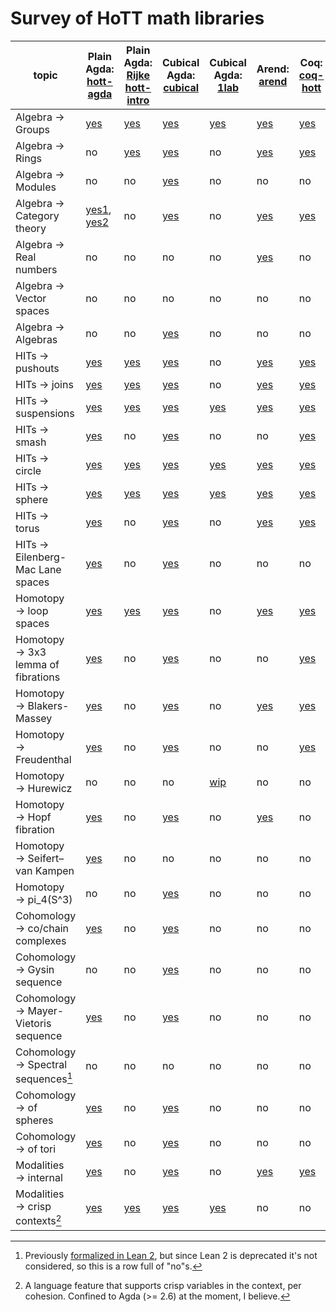 # Survey of HoTT math libraries

| topic                                  | Plain Agda: [hott-agda](https://github.com/HoTT/HoTT-Agda)                                                                                                                    | Plain Agda: [Rijke hott-intro](https://github.com/HoTT-Intro/Agda)                    | Cubical Agda: [cubical](https://github.com/agda/cubical)                                                       | Cubical Agda: [1lab](https://1lab.dev)                                                   | Arend: [arend](https://arend-lang.github.io/documentation/)                                                            | Coq: [coq-hott](https://hott.github.io/HoTT/timing-html/toc.html)                    | Coq: [unimath](https://github.com/UniMath/UniMath)                                                      |
|----------------------------------------|-------------------------------------------------------------------------------------------------------------------------------------------------------------------|---------------------------------------------------------------------------|--------------------------------------------------------------------------------------------------|----------------------------------------------------------------------------|-----------------------------------------------------------------------------------------------------------------|---------------------------------------------------------------------------------|----------------------------------------------------------------------------------------------------|
| Algebra → Groups                       | [yes](https://github.com/HoTT/HoTT-Agda/tree/master/core/lib/groups)                                                                                                | [yes](https://github.com/HoTT-Intro/Agda/blob/master/book/19-groups.agda)   | [yes](https://github.com/agda/cubical/tree/master/Cubical/Algebra/Group)                           | [yes](https://1lab.dev/Algebra.Group.html)                                   | [yes](https://github.com/JetBrains/arend-lib/tree/master/src/Algebra/Group)                                       | [yes](https://hott.github.io/HoTT/timing-html/HoTT.Algebra.Groups.Group.html)     | [yes](https://github.com/UniMath/UniMath/blob/master/UniMath/Algebra/Groups.v)                       |
| Algebra → Rings                        | no                                                                                                                                                                 | [yes](https://github.com/HoTT-Intro/Agda/blob/master/algebra/rings.agda)    | [yes](https://github.com/agda/cubical/tree/master/Cubical/Algebra/Ring)                            | no                                                                          | [yes](https://github.com/JetBrains/arend-lib/tree/master/src/Algebra/Ring)                                        | [yes](https://hott.github.io/HoTT/timing-html/HoTT.Algebra.Rings.html)            | [yes](https://github.com/UniMath/UniMath/blob/master/UniMath/Algebra/RigsAndRings.v)                 |
| Algebra → Modules                      | no                                                                                                                                                                 | no                                                                         | [yes](https://github.com/agda/cubical/tree/master/Cubical/Algebra/Module)                          | no                                                                          | no                                                                                                               | no                                                                               | [yes](https://github.com/UniMath/UniMath/blob/master/UniMath/Algebra/Modules.v)                      |
| Algebra → Category theory              | [yes1](https://github.com/HoTT/HoTT-Agda/blob/master/theorems/stash/Category.agda), [yes2](https://github.com/HoTT/HoTT-Agda/tree/master/core/lib/two-semi-categories) | no                                                                         | [yes](https://github.com/agda/cubical/tree/master/Cubical/Categories)                              | no                                                                          | [yes](https://github.com/JetBrains/arend-lib/tree/master/src/Category)                                            | [yes](https://hott.github.io/HoTT/timing-html/HoTT.Categories.html)               | [yes](https://github.com/UniMath/UniMath/blob/master/UniMath/CategoryTheory/README.md)               |
| Algebra → Real numbers                 | no                                                                                                                                                                 | no                                                                         | no                                                                                                | no                                                                          | [yes](https://github.com/JetBrains/arend-lib/blob/master/src/Topology/Real.ard)                                   | no                                                                               | [yes](https://github.com/UniMath/UniMath/blob/master/UniMath/RealNumbers/README.md)                  |
| Algebra → Vector spaces                | no                                                                                                                                                                 | no                                                                         | no                                                                                                | no                                                                          | no                                                                                                               | no                                                                               | no                                                                                                  |
| Algebra → Algebras                     | no                                                                                                                                                                 | no                                                                         | [yes](https://github.com/agda/cubical/tree/master/Cubical/Algebra/Algebra)                         | no                                                                          | no                                                                                                               | no                                                                               | [yes](https://github.com/UniMath/UniMath/blob/master/UniMath/Algebra/Universal/Algebras.v)           |
| HITs → pushouts                        | [yes](https://github.com/HoTT/HoTT-Agda/blob/master/core/lib/types/Pushout.agda)                                                                                    | [yes](https://github.com/HoTT-Intro/Agda/blob/master/book/24-pushouts.agda) | [yes](https://github.com/agda/cubical/tree/master/Cubical/HITs/Pushout)                            | no                                                                          | [yes](https://github.com/JetBrains/arend-lib/blob/master/src/Homotopy/Pushout.ard)                                | [yes](https://hott.github.io/HoTT/timing-html/HoTT.Colimits.Colimit_Pushout.html) | [yes](https://github.com/UniMath/UniMath/blob/master/UniMath/CategoryTheory/limits/pushouts.v)       |
| HITs → joins                           | [yes](https://github.com/HoTT/HoTT-Agda/blob/master/core/lib/types/Join.agda)                                                                                       | [yes](https://github.com/HoTT-Intro/Agda/blob/master/book/24-pushouts.agda) | [yes](https://github.com/agda/cubical/tree/master/Cubical/HITs/Join)                               | no                                                                          | [yes](https://github.com/JetBrains/arend-lib/blob/master/src/Homotopy/Join.ard)                                   | [yes](https://hott.github.io/HoTT/timing-html/HoTT.Homotopy.Join.html)            | no                                                                                                  |
| HITs → suspensions                     | [yes](https://github.com/HoTT/HoTT-Agda/blob/master/core/lib/types/Suspension.agda)                                                                                 | [yes](https://github.com/HoTT-Intro/Agda/blob/master/book/24-pushouts.agda) | [yes](https://github.com/agda/cubical/tree/master/Cubical/HITs/Susp)                               | [yes](https://1lab.dev/1Lab.HIT.Suspension.html)                             | [yes](https://github.com/JetBrains/arend-lib/blob/master/src/Homotopy/Suspension.ard)                             | [yes](https://hott.github.io/HoTT/timing-html/HoTT.Homotopy.Suspension.html)      | no                                                                                                  |
| HITs → smash                           | [yes](https://github.com/HoTT/HoTT-Agda/blob/master/core/lib/types/Smash.agda)                                                                                      | no                                                                         | [yes](https://github.com/agda/cubical/tree/master/Cubical/HITs/SmashProduct)                       | no                                                                          | no                                                                                                               | [yes](https://hott.github.io/HoTT/timing-html/HoTT.Homotopy.Smash.html)           | no                                                                                                  |
| HITs → circle                          | [yes](https://github.com/HoTT/HoTT-Agda/blob/master/core/lib/types/Circle.agda)                                                                                     | [yes](https://github.com/HoTT-Intro/Agda/blob/master/book/21-circle.agda)   | [yes](https://github.com/agda/cubical/tree/master/Cubical/HITs/S1)                                 | [yes](https://1lab.dev/1Lab.HIT.S1.html)                                     | [yes](https://github.com/JetBrains/arend-lib/blob/master/src/Homotopy/Sphere/Circle.ard)                          | [yes](https://hott.github.io/HoTT/timing-html/HoTT.Spaces.Circle.html)            | [yes](https://github.com/UniMath/UniMath/blob/master/UniMath/SyntheticHomotopyTheory/Circle.v)       |
| HITs → sphere                          | [yes](https://github.com/HoTT/HoTT-Agda/blob/master/core/lib/types/Suspension/Iterated.agda#L143)                                                                   | [yes](https://github.com/HoTT-Intro/Agda/blob/master/book/24-pushouts.agda) | [yes](https://github.com/agda/cubical/tree/master/Cubical/HITs/Sn)                                 | [yes](https://1lab.dev/1Lab.HIT.Sphere.html)                                 | [yes](https://github.com/JetBrains/arend-lib/blob/master/src/Homotopy/Suspension.ard)                             | [yes](https://hott.github.io/HoTT/timing-html/HoTT.Spaces.Spheres.html)           | no                                                                                                  |
| HITs → torus                           | [yes](https://github.com/HoTT/HoTT-Agda/blob/master/core/lib/types/Torus.agda)                                                                                      | no                                                                         | [yes](https://github.com/agda/cubical/tree/master/Cubical/HITs/Torus)                              | no                                                                          | [yes](https://github.com/JetBrains/arend-lib/blob/master/src/Homotopy/Torus.ard)                                  | [yes](https://hott.github.io/HoTT/timing-html/HoTT.Spaces.Torus.Torus.html)       | no                                                                                                  |
| HITs → Eilenberg-Mac Lane spaces       | [yes](https://github.com/HoTT/HoTT-Agda/blob/master/core/lib/types/EilenbergMacLane1/)                                                                              | no                                                                         | [yes](https://github.com/agda/cubical/tree/master/Cubical/HITs/EilenbergMacLane1)                  | no                                                                          | no                                                                                                               | no                                                                               | no                                                                                                  |
| Homotopy → loop spaces                 | [yes](https://github.com/HoTT/HoTT-Agda/blob/master/core/lib/types/LoopSpace.agda)                                                                                  | [yes](https://github.com/HoTT-Intro/Agda/blob/master/book/24-pushouts.agda) | [yes](https://github.com/agda/cubical/blob/master/Cubical/Homotopy/Loopspace.agda)                 | no                                                                          | [yes](https://github.com/JetBrains/arend-lib/blob/master/src/Homotopy/Loop.ard)                                   | [yes](https://hott.github.io/HoTT/timing-html/HoTT.Pointed.Loops.html)            | no                                                                                                  |
| Homotopy → 3x3 lemma of fibrations     | [yes](https://github.com/HoTT/HoTT-Agda/tree/master/theorems/homotopy/3x3)                                                                                          | no                                                                         | [yes](https://github.com/agda/cubical/blob/master/Cubical/HITs/Pushout/Properties.agda#L359)       | no                                                                          | no                                                                                                               | [yes](https://hott.github.io/HoTT/timing-html/HoTT.HFiber.html#lab851)            | no                                                                                                  |
| Homotopy → Blakers-Massey              | [yes](https://github.com/HoTT/HoTT-Agda/tree/master/theorems/homotopy/blakersmassey)                                                                                | no                                                                         | [yes](https://github.com/agda/cubical/blob/master/Cubical/Homotopy/BlakersMassey.agda)             | no                                                                          | [yes](https://github.com/JetBrains/arend-lib/blob/master/src/Homotopy/Localization/BlakersMassey.ard)             | [yes](https://hott.github.io/HoTT/timing-html/HoTT.Homotopy.BlakersMassey.html)   | no                                                                                                  |
| Homotopy → Freudenthal                 | [yes](https://github.com/HoTT/HoTT-Agda/blob/master/theorems/homotopy/Freudenthal.agda)                                                                             | no                                                                         | [yes](https://github.com/agda/cubical/blob/master/Cubical/Homotopy/Freudenthal.agda)               | no                                                                          | no                                                                                                               | [yes](https://hott.github.io/HoTT/timing-html/HoTT.Homotopy.Freudenthal.html)     | no                                                                                                  |
| Homotopy → Hurewicz                    | no                                                                                                                                                                 | no                                                                         | no                                                                                                | [wip](https://github.com/jdchristensen/HoTT/blob/Hurewicz/theories/HoTT.v) | no                                                                                                               | no                                                                               | no                                                                                                  |
| Homotopy → Hopf fibration              | [yes](https://github.com/HoTT/HoTT-Agda/blob/master/theorems/homotopy/Hopf.agda)                                                                                    | no                                                                         | [yes](https://github.com/agda/cubical/blob/master/Cubical/Homotopy/Hopf.agda)                      | no                                                                          | [yes](https://github.com/JetBrains/arend-lib/blob/1bc477f4a948e3c63db911b5435cbba58769b864/src/Homotopy/Hopf.ard) | no                                                                               | no                                                                                                  |
| Homotopy → Seifert–van Kampen          | [yes](https://github.com/HoTT/HoTT-Agda/blob/master/theorems/homotopy/VanKampen.agda)                                                                               | no                                                                         | no                                                                                                | no                                                                          | no                                                                                                               | no                                                                               | no                                                                                                  |
| Homotopy → pi_4(S^3)                   | no                                                                                                                                                                 | no                                                                         | [yes](https://github.com/agda/cubical/tree/master/Cubical/Homotopy/Group/Pi4S3)                    | no                                                                          | no                                                                                                               | no                                                                               | no                                                                                                  |
| Cohomology → co/chain complexes        | [yes](https://github.com/HoTT/HoTT-Agda/blob/master/theorems/cohomology/ChainComplex.agda)                                                                          | no                                                                         | [yes](https://github.com/agda/cubical/blob/master/Cubical/ZCohomology/Base.agda#L31)               | no                                                                          | no                                                                                                               | no                                                                               | [yes](https://github.com/UniMath/UniMath/blob/master/UniMath/HomologicalAlgebra/CohomologyComplex.v) |
| Cohomology → Gysin sequence            | no                                                                                                                                                                 | no                                                                         | [yes](https://github.com/agda/cubical/blob/master/Cubical/ZCohomology/Gysin.agda)                  | no                                                                          | no                                                                                                               | no                                                                               | no                                                                                                  |
| Cohomology → Mayer-Vietoris sequence   | [yes](https://github.com/HoTT/HoTT-Agda/blob/master/theorems/cohomology/MayerVietoris.agda)                                                                         | no                                                                         | [yes](https://github.com/agda/cubical/blob/master/Cubical/ZCohomology/MayerVietorisUnreduced.agda) | no                                                                          | no                                                                                                               | no                                                                               | no                                                                                                  |
| Cohomology → Spectral sequences[^spec] | no                                                                                                                                                                 | no                                                                         | no                                                                                                | no                                                                          | no                                                                                                               | no                                                                               | no                                                                                                  |
| Cohomology → of spheres                | [yes](https://github.com/HoTT/HoTT-Agda/blob/master/theorems/cohomology/Sphere.agda)                                                                                | no                                                                         | [yes](https://github.com/agda/cubical/blob/master/Cubical/ZCohomology/Groups/Sn.agda)              | no                                                                          | no                                                                                                               | no                                                                               | no                                                                                                  |
| Cohomology → of tori                   | [yes](https://github.com/HoTT/HoTT-Agda/blob/master/theorems/cohomology/Torus.agda)                                                                                 | no                                                                         | [yes](https://github.com/agda/cubical/blob/master/Cubical/ZCohomology/Groups/Torus.agda)           | no                                                                          | no                                                                                                               | no                                                                               | no                                                                                                  |
| Modalities → internal                  | [yes](https://github.com/HoTT/HoTT-Agda/tree/master/core/lib/modalities)                                                                                            | no                                                                         | [yes](https://github.com/agda/cubical/tree/master/Cubical/Modalities)                              | no                                                                          | [yes](https://github.com/JetBrains/arend-lib/blob/master/src/Homotopy/Localization/Modality.ard)                  | [yes](https://hott.github.io/HoTT/timing-html/HoTT.Modalities.Accessible.html)    | no                                                                                                  |
| Modalities → crisp contexts[^crisp]    | [yes](https://agda.readthedocs.io/en/latest/language/flat.html)                                                                                                     | [yes](https://agda.readthedocs.io/en/latest/language/flat.html)             | [yes](https://agda.readthedocs.io/en/latest/language/flat.html)                                    | [yes](https://agda.readthedocs.io/en/latest/language/flat.html)              | no                                                                                                               | no                                                                               | no                                                                                                  |
[^spec]: Previously [formalized in Lean 2](https://github.com/cmu-phil/Spectral), but since Lean 2 is deprecated it's not considered, so this is a row full of "no"s.

[^crisp]: A language feature that supports crisp variables in the context, per cohesion. Confined to Agda (>= 2.6) at the moment, I believe.
